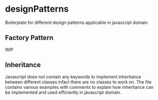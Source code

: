 # designPatterns
Boilerplate for different design patterns applicable in javascript domain

## Factory Pattern
 WIP

## Inheritance
 Javascript does not contain any keywords to implement inheritance between different classes
infact there are no classes to work on.
The file contains various examples with comments to explain how inheritance can be implemented
and used efficiently in javascript domain.
